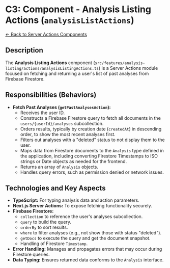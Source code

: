 
# C3: Component - Analysis Listing Actions (`analysisListActions`)

[<- Back to Server Actions Components](./../02-server-actions-components.md)

## Description

The **Analysis Listing Actions** component (`src/features/analysis-listing/actions/analysisListingActions.ts`) is a Server Actions module focused on fetching and returning a user's list of past analyses from Firebase Firestore.

## Responsibilities (Behaviors)

*   **Fetch Past Analyses (`getPastAnalysesAction`):**
    *   Receives the user ID.
    *   Constructs a Firebase Firestore query to fetch all documents in the `users/{userId}/analyses` subcollection.
    *   Orders results, typically by creation date (`createdAt`) in descending order, to show the most recent analyses first.
    *   Filters out analyses with a "deleted" status to not display them to the user.
    *   Maps data from Firestore documents to the `Analysis` type defined in the application, including converting Firestore Timestamps to ISO strings or Date objects as needed for the frontend.
    *   Returns an array of `Analysis` objects.
    *   Handles query errors, such as permission denied or network issues.

## Technologies and Key Aspects

*   **TypeScript:** For typing analysis data and action parameters.
*   **Next.js Server Actions:** To expose fetching functionality securely.
*   **Firebase Firestore:**
    *   `collection` to reference the user's analyses subcollection.
    *   `query` to build the query.
    *   `orderBy` to sort results.
    *   `where` to filter analyses (e.g., not show those with status "deleted").
    *   `getDocs` to execute the query and get the document snapshot.
    *   Handling of Firestore `Timestamp`.
*   **Error Handling:** Manages and propagates errors that may occur during Firestore queries.
*   **Data Typing:** Ensures returned data conforms to the `Analysis` interface.

    